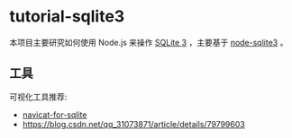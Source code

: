 # tutorial-sqlite3

本项目主要研究如何使用 Node.js 来操作 [SQLite 3](https://www.sqlite.org/index.html) ，主要基于 [node-sqlite3](https://github.com/mapbox/node-sqlite3) 。


## 工具

可视化工具推荐:

- [navicat-for-sqlite](http://www.navicat.com.cn/products/navicat-for-sqlite)
- https://blog.csdn.net/qq_31073871/article/details/79799603